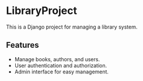 # LibraryProject

This is a Django project for managing a library system.

## Features

- Manage books, authors, and users.
- User authentication and authorization.
- Admin interface for easy management.